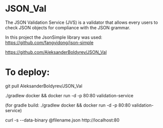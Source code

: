 # JSON_Val

The JSON Validation Service (JVS) is a validator that allows every users to check JSON objects for compliance with the JSON grammar.

In this project the JsonSimple library was used: https://github.com/fangyidong/json-simple

https://github.com/AleksanderBoldyrev/JSON_Val

# To deploy:
git pull AleksanderBoldyrev/JSON_Val

./gradlew docker && docker run -d -p 80:80 validation-service

(for gradle build: ./gradlew docker && docker run -d -p 80:80 validation-service)

curl -s --data-binary @filename.json http://localhost:80
